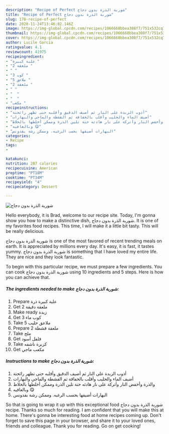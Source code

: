 ```yaml
---
description: "Recipe of Perfect شوربة الذرة بدون دجاج"
title: "Recipe of Perfect شوربة الذرة بدون دجاج"
slug: 178-recipe-of-perfect
date: 2020-11-24T13:46:02.146Z
image: https://img-global.cpcdn.com/recipes/1066668bbea308f7/751x532cq70/الصورة-الرئيسية-لوصفةشوربة-الذرة-بدون-دجاج.jpg
thumbnail: https://img-global.cpcdn.com/recipes/1066668bbea308f7/751x532cq70/الصورة-الرئيسية-لوصفةشوربة-الذرة-بدون-دجاج.jpg
cover: https://img-global.cpcdn.com/recipes/1066668bbea308f7/751x532cq70/الصورة-الرئيسية-لوصفةشوربة-الذرة-بدون-دجاج.jpg
author: Lucile Garcia
ratingvalue: 4.1
reviewcount: 41975
recipeingredient:
- "علبة كبيرة "
- "2 ملعقة "
- " "
- "3 كوب "
- "5 ملاعق "
- "2 ملعقة "
- " "
- "  "
- "  "
- "مكعب "
recipeinstructions:
- "أذوب الزبدة على النار ثم أضيف الدقيق وأقلبه حتى تظهر رائحتة"
- "أضيف الماء والحليب وأقلب بالخفاقة ثم القشطة والماجي والبهارات"
- "والذرة وأخفض النار وأتركة على نار هادئه حتة تلين الذرة وممكن أخلطها بالخلاط"
- "وبالعافيه 😋"
- "البهارات أضيفها بحسب الرغبه. وممكن رشة بقدونس"
categories:
- Recipe
tags:
- 

katakunci:  
nutrition: 287 calories
recipecuisine: American
preptime: "PT18M"
cooktime: "PT34M"
recipeyield: "4"
recipecategory: Dessert

---
```



![شوربة الذرة بدون دجاج](https://img-global.cpcdn.com/recipes/1066668bbea308f7/751x532cq70/الصورة-الرئيسية-لوصفةشوربة-الذرة-بدون-دجاج.jpg)

Hello everybody, it is Brad, welcome to our recipe site. Today, I'm gonna show you how to make a distinctive dish, شوربة الذرة بدون دجاج. It is one of my favorites food recipes. This time, I will make it a little bit tasty. This will be really delicious.

شوربة الذرة بدون دجاج is one of the most favored of recent trending meals on earth. It is appreciated by millions every day. It's easy, it is fast, it tastes yummy. شوربة الذرة بدون دجاج is something that I have loved my entire life. They are nice and they look fantastic.




To begin with this particular recipe, we must prepare a few ingredients. You can cook شوربة الذرة بدون دجاج using 10 ingredients and 5 steps. Here is how you can achieve that.

<!--inarticleads1-->

##### The ingredients needed to make شوربة الذرة بدون دجاج:

1. Prepare علبة كبيرة ذرة
1. Get 2 ملعقة دقيقة
1. Make ready  زبدة
1. Get 3 كوب ماء
1. Take 5 ملاعق حليب
1. Prepare 2 ملعقة قشطة
1. Take  ملح
1. Get  فلفل أسود
1. Take  كزبرة ناشفه
1. Get مكعب ماجي




<!--inarticleads2-->

##### Instructions to make شوربة الذرة بدون دجاج:

1. أذوب الزبدة على النار ثم أضيف الدقيق وأقلبه حتى تظهر رائحتة
1. أضيف الماء والحليب وأقلب بالخفاقة ثم القشطة والماجي والبهارات
1. والذرة وأخفض النار وأتركة على نار هادئه حتة تلين الذرة وممكن أخلطها بالخلاط
1. وبالعافيه 😋
1. البهارات أضيفها بحسب الرغبه. وممكن رشة بقدونس




So that is going to wrap it up with this exceptional food شوربة الذرة بدون دجاج recipe. Thanks so much for reading. I am confident that you will make this at home. There's gonna be interesting food at home recipes coming up. Don't forget to save this page in your browser, and share it to your loved ones, friends and colleague. Thank you for reading. Go on get cooking!
